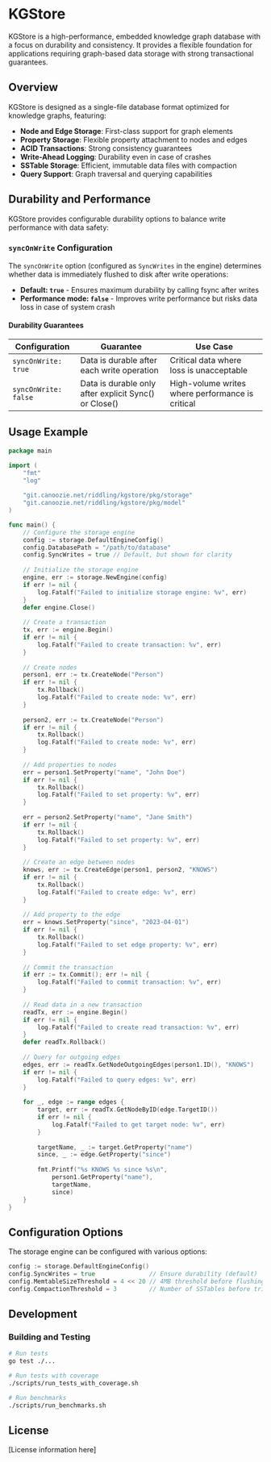 # KGStore

KGStore is a high-performance, embedded knowledge graph database with a focus on durability and consistency. It provides a flexible foundation for applications requiring graph-based data storage with strong transactional guarantees.

## Overview

KGStore is designed as a single-file database format optimized for knowledge graphs, featuring:

- **Node and Edge Storage**: First-class support for graph elements
- **Property Storage**: Flexible property attachment to nodes and edges
- **ACID Transactions**: Strong consistency guarantees
- **Write-Ahead Logging**: Durability even in case of crashes
- **SSTable Storage**: Efficient, immutable data files with compaction
- **Query Support**: Graph traversal and querying capabilities

## Durability and Performance

KGStore provides configurable durability options to balance write performance with data safety:

### `syncOnWrite` Configuration

The `syncOnWrite` option (configured as `SyncWrites` in the engine) determines whether data is immediately flushed to disk after write operations:

- **Default: `true`** - Ensures maximum durability by calling fsync after writes
- **Performance mode: `false`** - Improves write performance but risks data loss in case of system crash

#### Durability Guarantees

| Configuration | Guarantee | Use Case |
|---------------|-----------|----------|
| `syncOnWrite: true` | Data is durable after each write operation | Critical data where loss is unacceptable |
| `syncOnWrite: false` | Data is durable only after explicit Sync() or Close() | High-volume writes where performance is critical |

## Usage Example

```go
package main

import (
    "fmt"
    "log"
    
    "git.canoozie.net/riddling/kgstore/pkg/storage"
    "git.canoozie.net/riddling/kgstore/pkg/model"
)

func main() {
    // Configure the storage engine
    config := storage.DefaultEngineConfig()
    config.DatabasePath = "/path/to/database"
    config.SyncWrites = true // Default, but shown for clarity
    
    // Initialize the storage engine
    engine, err := storage.NewEngine(config)
    if err != nil {
        log.Fatalf("Failed to initialize storage engine: %v", err)
    }
    defer engine.Close()
    
    // Create a transaction
    tx, err := engine.Begin()
    if err != nil {
        log.Fatalf("Failed to create transaction: %v", err)
    }
    
    // Create nodes
    person1, err := tx.CreateNode("Person")
    if err != nil {
        tx.Rollback()
        log.Fatalf("Failed to create node: %v", err)
    }
    
    person2, err := tx.CreateNode("Person")
    if err != nil {
        tx.Rollback()
        log.Fatalf("Failed to create node: %v", err)
    }
    
    // Add properties to nodes
    err = person1.SetProperty("name", "John Doe")
    if err != nil {
        tx.Rollback()
        log.Fatalf("Failed to set property: %v", err)
    }
    
    err = person2.SetProperty("name", "Jane Smith")
    if err != nil {
        tx.Rollback()
        log.Fatalf("Failed to set property: %v", err)
    }
    
    // Create an edge between nodes
    knows, err := tx.CreateEdge(person1, person2, "KNOWS")
    if err != nil {
        tx.Rollback()
        log.Fatalf("Failed to create edge: %v", err)
    }
    
    // Add property to the edge
    err = knows.SetProperty("since", "2023-04-01")
    if err != nil {
        tx.Rollback()
        log.Fatalf("Failed to set edge property: %v", err)
    }
    
    // Commit the transaction
    if err := tx.Commit(); err != nil {
        log.Fatalf("Failed to commit transaction: %v", err)
    }
    
    // Read data in a new transaction
    readTx, err := engine.Begin()
    if err != nil {
        log.Fatalf("Failed to create read transaction: %v", err)
    }
    defer readTx.Rollback()
    
    // Query for outgoing edges
    edges, err := readTx.GetNodeOutgoingEdges(person1.ID(), "KNOWS")
    if err != nil {
        log.Fatalf("Failed to query edges: %v", err)
    }
    
    for _, edge := range edges {
        target, err := readTx.GetNodeByID(edge.TargetID())
        if err != nil {
            log.Fatalf("Failed to get target node: %v", err)
        }
        
        targetName, _ := target.GetProperty("name")
        since, _ := edge.GetProperty("since")
        
        fmt.Printf("%s KNOWS %s since %s\n", 
            person1.GetProperty("name"),
            targetName,
            since)
    }
}
```

## Configuration Options

The storage engine can be configured with various options:

```go
config := storage.DefaultEngineConfig()
config.SyncWrites = true               // Ensure durability (default)
config.MemtableSizeThreshold = 4 << 20 // 4MB threshold before flushing to SSTable
config.CompactionThreshold = 3         // Number of SSTables before triggering compaction
```

## Development

### Building and Testing

```bash
# Run tests
go test ./...

# Run tests with coverage
./scripts/run_tests_with_coverage.sh

# Run benchmarks
./scripts/run_benchmarks.sh
```

## License

[License information here]